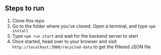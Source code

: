 ## Steps to run

1. Clone this repo
2. Go to the folder where you've cloned. Open a terminal, and type ``npm install``
3. Type ``npm run start`` and wait for the backend server to start
4. Once started, head over to your browser and visit ``http://localhost:3000/recycled-data`` to get the filtered JSON file